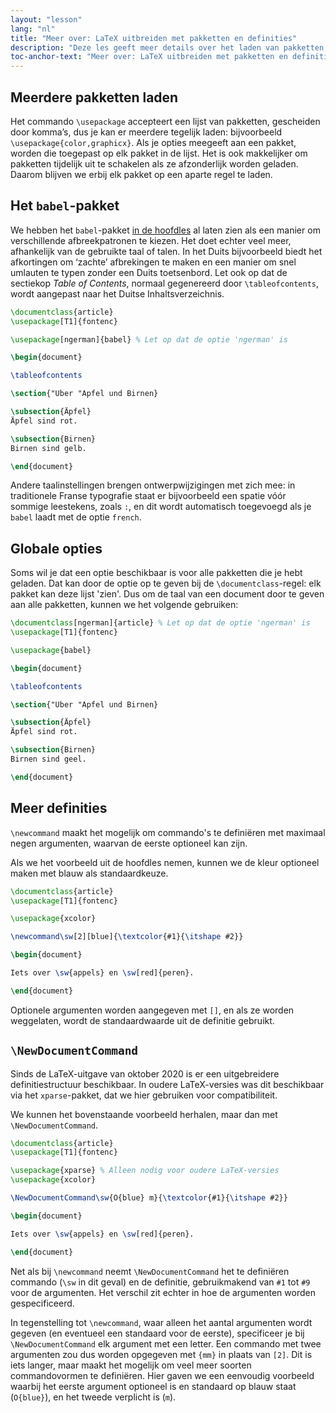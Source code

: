 ```yaml
---
layout: "lesson"
lang: "nl"
title: "Meer over: LaTeX uitbreiden met pakketten en definities"
description: "Deze les geeft meer details over het laden van pakketten, toont het babel-pakket voor taalinstellingen en geeft meer informatie over zelfgeschreven commando's."
toc-anchor-text: "Meer over: LaTeX uitbreiden met pakketten en definities"
---
```


## Meerdere pakketten laden

Het commando `\usepackage` accepteert een lijst van pakketten, gescheiden door komma’s, dus je kan er meerdere tegelijk laden: bijvoorbeeld `\usepackage{color,graphicx}`.
Als je opties meegeeft aan een pakket, worden die toegepast op elk pakket in de lijst.
Het is ook makkelijker om pakketten tijdelijk uit te schakelen als ze afzonderlijk worden geladen.
Daarom blijven we erbij elk pakket op een aparte regel te laden.

## Het `babel`-pakket

We hebben het `babel`-pakket [in de hoofdles](lesson-06) al laten zien als een manier om verschillende afbreekpatronen te kiezen.
Het doet echter veel meer, afhankelijk van de gebruikte taal of talen.
In het Duits bijvoorbeeld biedt het afkortingen om ‘zachte’ afbrekingen te maken en een manier om snel umlauten te typen zonder een Duits toetsenbord.
Let ook op dat de sectiekop _Table of Contents_, normaal gegenereerd door `\tableofcontents`, wordt aangepast naar het Duitse Inhaltsverzeichnis.

```latex
\documentclass{article}
\usepackage[T1]{fontenc}

\usepackage[ngerman]{babel} % Let op dat de optie 'ngerman' is

\begin{document}

\tableofcontents

\section{"Uber "Apfel und Birnen}

\subsection{Äpfel}
Äpfel sind rot.

\subsection{Birnen}
Birnen sind gelb.

\end{document}
```

Andere taalinstellingen brengen ontwerpwijzigingen met zich mee: in traditionele Franse typografie staat er bijvoorbeeld een spatie vóór sommige leestekens, zoals `:`, en dit wordt automatisch toegevoegd als je `babel` laadt met de optie `french`.

## Globale opties

Soms wil je dat een optie beschikbaar is voor alle pakketten die je hebt geladen.
Dat kan door de optie op te geven bij de `\documentclass`-regel: elk pakket kan deze lijst 'zien'.
Dus om de taal van een document door te geven aan alle pakketten, kunnen we het volgende gebruiken:

```latex
\documentclass[ngerman]{article} % Let op dat de optie 'ngerman' is
\usepackage[T1]{fontenc}

\usepackage{babel}

\begin{document}

\tableofcontents

\section{"Uber "Apfel und Birnen}

\subsection{Äpfel}
Äpfel sind rot.

\subsection{Birnen}
Birnen sind geel.

\end{document}
```

## Meer definities

`\newcommand` maakt het mogelijk om commando's te definiëren met maximaal negen argumenten, waarvan de eerste optioneel kan zijn.

Als we het voorbeeld uit de hoofdles nemen, kunnen we de kleur optioneel maken met blauw als standaardkeuze.

```latex
\documentclass{article}
\usepackage[T1]{fontenc}

\usepackage{xcolor}

\newcommand\sw[2][blue]{\textcolor{#1}{\itshape #2}}

\begin{document}

Iets over \sw{appels} en \sw[red]{peren}.

\end{document}
```

Optionele argumenten worden aangegeven met `[]`, en als ze worden weggelaten, wordt de standaardwaarde uit de definitie gebruikt.

## `\NewDocumentCommand`

Sinds de LaTeX-uitgave van oktober 2020 is er een uitgebreidere definitiestructuur beschikbaar.
In oudere LaTeX-versies was dit beschikbaar via het `xparse`-pakket, dat we hier gebruiken voor compatibiliteit.

We kunnen het bovenstaande voorbeeld herhalen, maar dan met `\NewDocumentCommand`.

```latex
\documentclass{article}
\usepackage[T1]{fontenc}

\usepackage{xparse} % Alleen nodig voor oudere LaTeX-versies
\usepackage{xcolor}

\NewDocumentCommand\sw{O{blue} m}{\textcolor{#1}{\itshape #2}}

\begin{document}

Iets over \sw{appels} en \sw[red]{peren}.

\end{document}
```

Net als bij `\newcommand` neemt `\NewDocumentCommand` het te definiëren commando (`\sw` in dit geval) en de definitie, gebruikmakend van `#1` tot `#9` voor de argumenten.
Het verschil zit echter in hoe de argumenten worden gespecificeerd.

In tegenstelling tot `\newcommand`, waar alleen het aantal argumenten wordt gegeven (en eventueel een standaard voor de eerste), specificeer je bij `\NewDocumentCommand` elk argument met een letter.
Een commando met twee argumenten zou dus worden opgegeven met `{mm}` in plaats van `[2]`.
Dit is iets langer, maar maakt het mogelijk om veel meer soorten commandovormen te definiëren.
Hier gaven we een eenvoudig voorbeeld waarbij het eerste argument optioneel is en standaard op blauw staat (`O{blue}`), en het tweede verplicht is (`m`).

